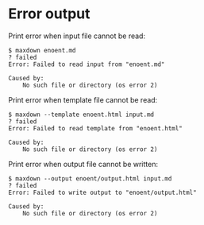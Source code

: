 # Error output

Print error when input file cannot be read:

```console
$ maxdown enoent.md
? failed
Error: Failed to read input from "enoent.md"

Caused by:
    No such file or directory (os error 2)

```

Print error when template file cannot be read:

```console
$ maxdown --template enoent.html input.md
? failed
Error: Failed to read template from "enoent.html"

Caused by:
    No such file or directory (os error 2)

```

Print error when output file cannot be written:

```console
$ maxdown --output enoent/output.html input.md
? failed
Error: Failed to write output to "enoent/output.html"

Caused by:
    No such file or directory (os error 2)

```
